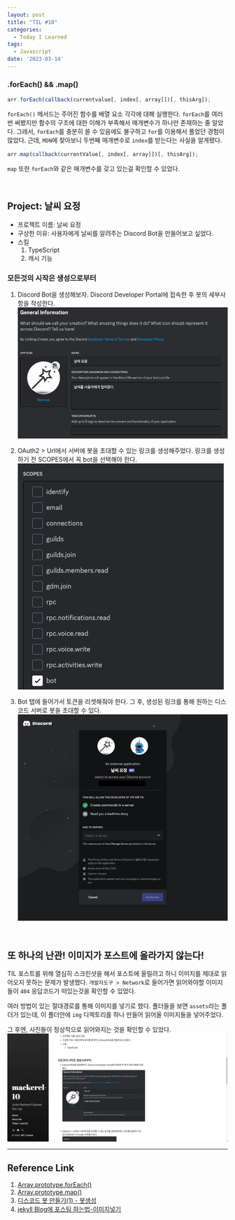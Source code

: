 ```yaml
---
layout: post
title: "TIL #10"
categories:
  - Today I Learned
tags:
  - Javascript
date: '2023-03-14'
---
```


### .forEach() && .map()

```js
arr.forEach(callback(currentvalue[, index[, array]])[, thisArg]);
```
`forEach()` 메서드는 주어진 함수를 배열 요소 각각에 대해 실행한다.
`forEach`를 여러번 써봤지만 함수의 구조에 대한 이해가 부족해서 매개변수가 하나만 존재하는 줄 알았다.
그래서, `forEach`를 충분히 쓸 수 있음에도 불구하고 `for`를 이용해서 풀었던 경험이 많았다.
근데, `MDN`에 찾아보니 두번째 매개변수로 `index`를 받는다는 사실을 알게됐다.

```js
arr.map(callback(currentValue[, index[, array]])[, thisArg]);
```
`map` 또한 `forEach`와 같은 매개변수를 갖고 있는걸 확인할 수 있었다.


<br>

## Project: 날씨 요정

- 프로젝트 이름: 날씨 요정
- 구상한 이유: 사용자에게 날씨를 알려주는 Discord Bot을 만들어보고 싶었다.
- 스킬
  1. TypeScript
  2. 캐시 기능


### 모든것의 시작은 생성으로부터
1. Discord Bot을 생성해보자.
Discord Developer Portal에 접속한 후 봇의 세부사항을 작성한다.
![봇 세부사항 작성](/assets/img/TIL10_02.png)

2. OAuth2 > Url에서 서버에 봇을 초대할 수 있는 링크를 생성해주었다.
링크를 생성하기 전 SCOPES에서 꼭 bot을 선택해야 한다.
![OAuth2 URL Generator](/assets/img/TIL10_01.png)

3. Bot 탭에 들어가서 토큰을 리셋해줘야 한다.
그 후, 생성된 링크를 통해 원하는 디스코드 서버로 봇을 초대할 수 있다.
![봇 서버로 초대하기](/assets/img/TIL10_03.png)

<br>

## 또 하나의 난관! 이미지가 포스트에 올라가지 않는다!
TIL 포스트를 위해 열심히 스크린샷을 해서 포스트에 올릴려고 하니 이미지를 제대로 읽어오지 못하는 문제가 발생했다.
`개발자도구 > Network`로 들어가면 읽어와야할 이미지들이 `404` 응답코드가 떠있는것을 확인할 수 있었다.

여러 방법이 있는 절대경로를 통해 이미지를 넣기로 했다.
폴더들을 보면 `assets`라는 폴더가 있는데, 이 폴더안에 `img` 디렉토리를 하나 만들어 읽어올 이미지들을 넣어주었다.

그 후엔, 사진들이 정상적으로 읽어와지는 것을 확인할 수 있었다.
![정상적으로 읽어와지는 사진들](/assets/img/TIL10_04.png)



---

## Reference Link
1. [Array.prototype.forEach()](https://developer.mozilla.org/ko/docs/Web/JavaScript/Reference/Global_Objects/Array/forEach)
2. [Array.prototype.map()](https://developer.mozilla.org/ko/docs/Web/JavaScript/Reference/Global_Objects/Array/map)
3. [디스코드 봇 만들기(1) - 봇생성](https://scvtwo.tistory.com/196)
4. [jekyll Blog에 포스팅 하는법-이미지넣기](https://likelionsungguk.github.io/20-12-17/jekyll-Blog%EC%97%90-%ED%8F%AC%EC%8A%A4%ED%8C%85-%ED%95%98%EB%8A%94%EB%B2%95-%EC%9D%B4%EB%AF%B8%EC%A7%80%EB%84%A3%EA%B8%B0)
